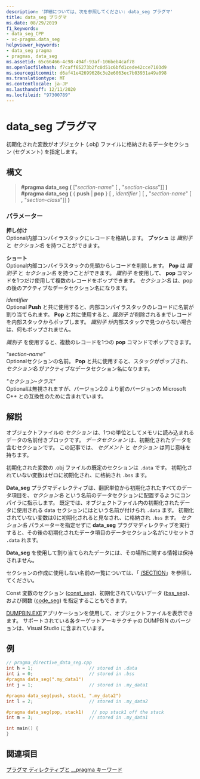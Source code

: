 ```yaml
---
description: '詳細については、次を参照してください: data_seg プラグマ'
title: data_seg プラグマ
ms.date: 08/29/2019
f1_keywords:
- data_seg_CPP
- vc-pragma.data_seg
helpviewer_keywords:
- data_seg pragma
- pragmas, data_seg
ms.assetid: 65c66466-4c98-494f-93af-106beb4caf78
ms.openlocfilehash: f7caff65273b2fc0d51c6bfd1cede42cce7103d9
ms.sourcegitcommit: d6af41e42699628c3e2e6063ec7b03931a49a098
ms.translationtype: MT
ms.contentlocale: ja-JP
ms.lasthandoff: 12/11/2020
ms.locfileid: "97300789"
---
```

# <a name="data_seg-pragma"></a>data_seg プラグマ

初期化された変数がオブジェクト (.obj) ファイルに格納されるデータセクション (セグメント) を指定します。

## <a name="syntax"></a>構文

> **#pragma data_seg (** ["*section-name*" [ **,** "*section-class*"]] **)**\
> **#pragma data_seg (** { **push**  |  **pop** } [ **,** *identifier* ] [ **,** "*section-name*" [ **,** "*section-class*"]] **)**

### <a name="parameters"></a>パラメーター

**押し付け**\
Optional内部コンパイラスタックにレコードを格納します。 **プッシュ** は *識別子* と *セクション名* を持つことができます。

**ショート**\
Optional内部コンパイラスタックの先頭からレコードを削除します。 **Pop** は *識別子* と *セクション名* を持つことができます。 *識別子* を使用して、 **pop** コマンドを1つだけ使用して複数のレコードをポップできます。 *セクション名* は、pop の後のアクティブなデータセクション名になります。

*identifier*\
Optional **Push** と共に使用すると、内部コンパイラスタックのレコードに名前が割り当てられます。 **Pop** と共に使用すると、*識別子* が削除されるまでレコードを内部スタックからポップします。 *識別子* が内部スタックで見つからない場合は、何もポップされません。

*識別子* を使用すると、複数のレコードを1つの **pop** コマンドでポップできます。

*"section-name"*\
Optionalセクションの名前。 **Pop** と共に使用すると、スタックがポップされ、*セクション名* がアクティブなデータセクション名になります。

*"セクション-クラス"*\
Optionalは無視されますが、バージョン2.0 より前のバージョンの Microsoft C++ との互換性のために含まれています。

## <a name="remarks"></a>解説

オブジェクトファイルの *セクション* は、1つの単位としてメモリに読み込まれるデータの名前付きブロックです。 *データセクション* は、初期化されたデータを含むセクションです。 この記事では、 *セグメント* と *セクション* は同じ意味を持ちます。

初期化された変数の .obj ファイルの既定のセクションは `.data` です。 初期化されていない変数はゼロに初期化され、に格納され `.bss` ます。

**Data_seg** プラグマディレクティブは、翻訳単位から初期化されたすべてのデータ項目を、*セクション名* という名前のデータセクションに配置するようにコンパイラに指示します。 既定では、オブジェクトファイル内の初期化されたデータに使用される data セクションにはという名前が付けられ `.data` ます。 初期化されていない変数は0に初期化されると見なされ、に格納され `.bss` ます。 *セクション名* パラメーターを指定せずに **data_seg** プラグマディレクティブを実行すると、その後の初期化されたデータ項目のデータセクション名がにリセットさ `.data` れます。

**Data_seg** を使用して割り当てられたデータには、その場所に関する情報は保持されません。

セクションの作成に使用しない名前の一覧については、「 [/SECTION](../build/reference/section-specify-section-attributes.md)」を参照してください。

Const 変数のセクション ([const_seg](../preprocessor/const-seg.md))、初期化されていないデータ ([bss_seg](../preprocessor/bss-seg.md))、および関数 ([code_seg](../preprocessor/code-seg.md)) を指定することもできます。

[DUMPBIN.EXE](../build/reference/dumpbin-command-line.md)アプリケーションを使用して、オブジェクトファイルを表示できます。 サポートされている各ターゲットアーキテクチャの DUMPBIN のバージョンは、Visual Studio に含まれています。

## <a name="example"></a>例

```cpp
// pragma_directive_data_seg.cpp
int h = 1;                     // stored in .data
int i = 0;                     // stored in .bss
#pragma data_seg(".my_data1")
int j = 1;                     // stored in .my_data1

#pragma data_seg(push, stack1, ".my_data2")
int l = 2;                     // stored in .my_data2

#pragma data_seg(pop, stack1)   // pop stack1 off the stack
int m = 3;                     // stored in .my_data1

int main() {
}
```

## <a name="see-also"></a>関連項目

[プラグマ ディレクティブと __pragma キーワード](../preprocessor/pragma-directives-and-the-pragma-keyword.md)
